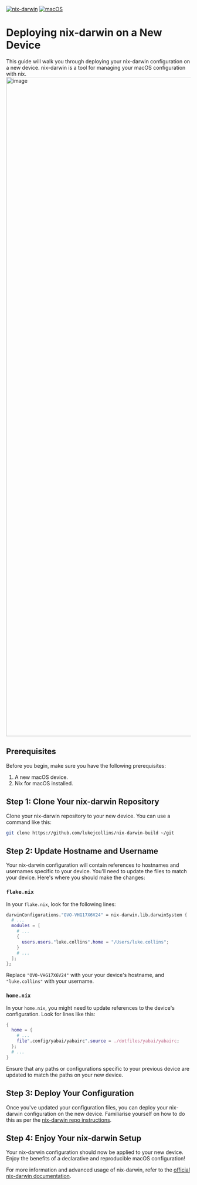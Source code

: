 [![nix-darwin](https://img.shields.io/badge/nix-darwin-blue.svg?logo=nixos)](https://github.com/LnL7/nix-darwin) [![macOS](https://img.shields.io/badge/-macOS-green.svg?logo=apple)](https://www.apple.com/macos/) 

# Deploying nix-darwin on a New Device

This guide will walk you through deploying your nix-darwin configuration on a new device. nix-darwin is a tool for managing your macOS configuration with nix.
<img width="1800" alt="image" src="https://github.com/lukejcollins/nix-darwin-build/assets/44213313/363d0b4e-c929-4d36-b237-d80f96ea488a">

## Prerequisites

Before you begin, make sure you have the following prerequisites:

1. A new macOS device.
2. Nix for macOS installed.

## Step 1: Clone Your nix-darwin Repository

Clone your nix-darwin repository to your new device. You can use a command like this:

```bash
git clone https://github.com/lukejcollins/nix-darwin-build ~/git
```

## Step 2: Update Hostname and Username

Your nix-darwin configuration will contain references to hostnames and usernames specific to your device. You'll need to update the files to match your device. Here's where you should make the changes:

### `flake.nix`

In your `flake.nix`, look for the following lines:

```nix
darwinConfigurations."OVO-VHG17X6V24" = nix-darwin.lib.darwinSystem {
  # ...
  modules = [
    # ...
    {
      users.users."luke.collins".home = "/Users/luke.collins";
    }
    # ...
  ];
};
```

Replace `"OVO-VHG17X6V24"` with your your device's hostname, and `"luke.collins"` with your username.

### `home.nix`

In your `home.nix`, you might need to update references to the device's configuration. Look for lines like this:

```nix
{
  home = {
    # ...
    file".config/yabai/yabairc".source = ./dotfiles/yabai/yabairc;
  };
  # ...
}
```

Ensure that any paths or configurations specific to your previous device are updated to match the paths on your new device.

## Step 3: Deploy Your Configuration

Once you've updated your configuration files, you can deploy your nix-darwin configuration on the new device. Familiarise yourself on how to do this as per the [nix-darwin repo instructions](https://github.com/lukejcollins/nix-darwin-build).

## Step 4: Enjoy Your nix-darwin Setup

Your nix-darwin configuration should now be applied to your new device. Enjoy the benefits of a declarative and reproducible macOS configuration!

For more information and advanced usage of nix-darwin, refer to the [official nix-darwin documentation](https://github.com/LnL7/nix-darwin).
